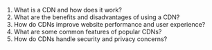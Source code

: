 

1. What is a CDN and how does it work?
2. What are the benefits and disadvantages of using a CDN?
3. How do CDNs improve website performance and user experience?
4. What are some common features of popular CDNs?
5. How do CDNs handle security and privacy concerns?